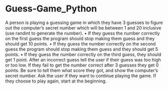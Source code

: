 # Guess-Game_Python
A person is playing a guessing game in which they have 3 guesses to figure out the computer’s 
secret number which will be between 1 and 20 inclusive (use randint to generate the number).
• If they guess the number correctly on the first guess the program should stop making 
them guess and they should get 10 points. 
• If they guess the number correctly on the second guess the program should stop making 
them guess and they should get 5 points.
• If they guess the number correctly on the third guess, they should get 1 point. 
After an incorrect guess tell the user if their guess was too high or too low.
If they fail to get the number correct after 3 guesses they get 0 points. Be sure to tell them what 
score they got, and show the computer’s secret number. 
Ask the user if they want to continue playing the game. If they choose to play again, start at the 
beginning.
